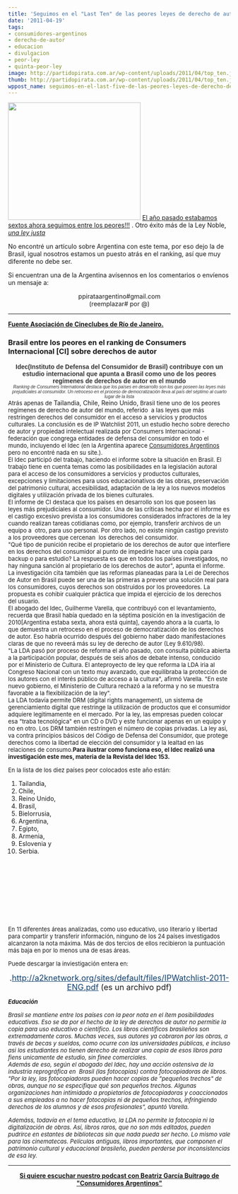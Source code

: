 ```yaml
---
title: 'Seguimos en el "Last Ten" de las peores leyes de derecho de autor del mundo!!! '
date: '2011-04-19'
tags:
- consumidores-argentinos
- derecho-de-autor
- educacion
- divulgacion
- peor-ley
- quinta-peor-ley
image: http://partidopirata.com.ar/wp-content/uploads/2011/04/top_ten.jpg
thumb: http://partidopirata.com.ar/wp-content/uploads/2011/04/top_ten.jpg
wppost_name: seguimos-en-el-last-five-de-las-peores-leyes-de-derecho-de-autor-del-mundo
---
```


<a href="http://partidopirata.com.ar/wp-content/uploads/2011/04/top_ten.jpg"><img class="aligncenter size-medium wp-image-787" title="top_ten" src="http://partidopirata.com.ar/wp-content/uploads/2011/04/top_ten-300x266.jpg" alt="" width="300" height="266" /></a>
<a href="http://partido-pirata.blogspot.com/2010/04/estamos-en-el-last-ten-de-los-paises.html" target="_blank">El año pasado estabamos sextos ahora seguimos entre los peores!!!</a> . Otro éxito más de la Ley Noble,<a href="http://youtu.be/TNPGp9Yejyg" target="_blank"> <em>una ley justa</em> </a>

No encontré un artículo sobre Argentina con este tema, por eso dejo la de Brasil, igual nosotros estamos un puesto atrás en el ranking, así que muy diferente no debe ser.

Si encuentran una de la Argentina avísennos en los comentarios o envíenos un mensaje a:
<div style="text-align: center;">ppirataargentino#gmail.com</div>
<div style="text-align: center;">(reemplazar# por @)</div>

<hr />

<strong><a href="http://ascinerj.blogspot.com/2011/04/brasil-entre-os-piores-no-ranking-da-ci.html" target="_blank">Fuente Asociación de Cineclubes de Río de Janeiro.</a></strong>
<h3 class="post-title entry-title">Brasil entre los peores en el ranking de Consumers Internacional [CI] sobre derechos de autor</h3>
<div style="text-align: center;"><span class="Apple-style-span" style="color: #333333; font-family: Verdana,Arial,Helvetica,sans-serif;"><strong>Idec(Instituto de Defensa del Consumidor de Brasil) contribuye con un estudio internacional que apunta a Brasil como uno de los peores regímenes de derechos de autor en el mundo</strong></span></div>
<div style="text-align: center;"><span class="Apple-style-span" style="color: #333333; font-family: Verdana,Arial,Helvetica,sans-serif;"><strong>
</strong></span></div>
<div style="text-align: center;"><span class="Apple-style-span" style="color: #333333; font-family: Verdana,Arial,Helvetica,sans-serif;"><strong><span class="Apple-style-span" style="font-size: x-small; font-weight: normal;"><em>Ranking  de Consumers International destaca que los países en desarrollo son  los que poseen las leyes más prejudiciales al consumidor. Un retroceso  en el proceso de democratización lleva al país del séptimo al cuarto lugar de la  lista</em></span></strong></span></div>
<div style="text-align: center;"><span class="Apple-style-span" style="font-size: small;"><em>
</em></span></div>
<span class="Apple-style-span" style="font-size: small;"><em><span class="Apple-style-span" style="font-style: normal;"> </span></em></span>
<div style="margin-bottom: 0cm;"><span class="Apple-style-span" style="font-size: small;"><em><span class="Apple-style-span" style="font-style: normal;">Atrás  apenas de </span></em></span>Tailandia, Chile, Reino Unido,<span class="Apple-style-span" style="font-size: small;"><em><span class="Apple-style-span" style="font-style: normal;"> Brasil tiene uno de los peores regímenes de  derecho de autor del mundo, referido  a las leyes que más restringen  derechos del consumidor en el acceso a servicios y productos culturales. La  conclusión es de IP Watchlist 2011, un estudio hecho sobre derecho de autor y  propiedad intelectual realizada por Consumers Internacional - federación  que congrega entidades de defensa del consumidor en todo el mundo,  incluyendo el Idec (en la Argentina aparece <a href="http://www.blogger.com/www.consumidoresarg.org.ar" target="_blank">Consumidores Argentinos</a> pero no encontré nada en su site.).</span></em></span></div>
<div style="margin-bottom: 0cm;"><span class="Apple-style-span" style="font-size: small;"><em><span class="Apple-style-span" style="font-style: normal;">El Idec participó del  trabajo, haciendo el informe sobre la situación en Brasil. El trabajo tiene en cuenta temas como las posibilidades en la legislación  autoral para el acceso de los consumidores a servicios y productos culturales,  excepciones y limitaciones para usos educacionativos de las obras, preservación del patrimonio cultural, accesibilidad, adaptación de la ley a los nuevos modelos  digitales y utilización privada de los bienes culturales.</span></em></span></div>
<div style="margin-bottom: 0cm;"><span class="Apple-style-span" style="font-size: small;"><em><span class="Apple-style-span" style="font-style: normal;">El informe de CI destaca que los países en desarrollo son los que  poseen las leyes más prejudiciales al consumidor. Una de las críticas hecha  por el informe es el castigo excesivo prevista a los consumidores  considerados infractores de la ley cuando realizan tareas cotidianas como,  por ejemplo, transferir archivos de un equipo a  otro, para  uso personal. Por otro lado, no existe ningún castigo previsto a los proveedores que cercenan  los derechos del consumidor.</span></em></span></div>
<div style="margin-bottom: 0cm;"><span class="Apple-style-span" style="font-size: small;"><em><span class="Apple-style-span" style="font-style: normal;">"Qué  tipo de punición recibe el propietario de los derechos de autor que  interfiere en los derechos del consumidor al punto de impedirle hacer una  copia para backup o para estudio? La respuesta es que en todos los países investigados, no hay ninguna sanción al propietario de los derechos  de autor", apunta el informe. La investigación cita también que las reformas  planeadas para la Lei de Derechos de Autor en Brasil puede ser una de las  primeras a preveer una solución real para los consumidores, cuyos derechos  son obstruídos por los proveedores. La propuesta es cohibir cualquier práctica  que impida el ejercício de los derechos del usuario.</span></em></span></div>
<div style="margin-bottom: 0cm;"><span class="Apple-style-span" style="font-size: small;"><em><span class="Apple-style-span" style="font-style: normal;">El abogado del Idec, Guilherme Varella, que contribuyó con el levantamiento, recuerda que Brasil había quedado en la séptima posición en la investigación de 2010[Argentina estaba sexta, ahora está quinta],  cayendo ahora a la cuarta, lo que demuestra un retroceso en el proceso  de democratización de los derechos de autor. Eso habría ocurrido después del  gobierno haber dado manifestaciones claras de que no reveerá más su ley de  derecho de autor (Ley 9.610/98).</span></em></span></div>
<div style="margin-bottom: 0cm;"><span class="Apple-style-span" style="font-size: small;"><em><span class="Apple-style-span" style="font-style: normal;">"La LDA  pasó por proceso de reforma el año pasado, con consulta pública  abierta a la participación popular, después de seis años de debate intenso,  conducido por el Ministerio de Cultura. El anteproyecto de ley que reforma la  LDA iria al Congreso Nacional con un texto muy avanzado, que  equilibraba la protección de los autores con el interés público de acceso a la  cultura", afirmó Varella. "En este nuevo gobierno, el Ministerio de Cultura  rechazó a la reforma y no se muestra favorable a la flexibilización de la ley".</span></em></span></div>
<div style="margin-bottom: 0cm;"><span class="Apple-style-span" style="font-size: small;"><em><span class="Apple-style-span" style="font-style: normal;">La LDA todavía permite DRM (digital rights management), un sistema de  gerenciamiento digital que restringe la utilización de productos que el  consumidor adquiere legitimamente en el mercado. Por la ley, las empresas pueden  colocar esa "traba tecnológica" en un CD o DVD y este funcionar apenas en  un equipo y no en otro. Los DRM también restringen el número de  copias privadas. La ley asi, va contra princípios básicos del Código  de Defensa del Consumidor, que protege derechos como la libertad de  elección del consumidor y la lealtad en las relaciones de consumo.<strong>Para ilustrar como funciona eso, el Idec realizó una investigación este mes, materia de la Revista del Idec 153. </strong></span></em></span></div>
<div style="margin-bottom: 0cm;">

<span class="Apple-style-span" style="font-size: small;"><em><span class="Apple-style-span" style="font-style: normal;">En la lista de los diez países peor colocados este año están:</span></em></span><span style="font-size: small;"> </span>
<ol><span class="Apple-style-span" style="font-size: small;"><span class="Apple-style-span" style="font-style: normal;">
</span></span></ol>
<ol>
	<li>Tailandia,</li>
	<li>Chile,</li>
	<li> Reino Unido,</li>
	<li> Brasil,</li>
	<li> Bielorrusia,</li>
	<li> Argentina,</li>
	<li>Egipto,</li>
	<li> Armenia,</li>
	<li> Eslovenia y</li>
	<li> Serbia.</li>
</ol>
<ol> <span class="Apple-style-span" style="font-size: small;"><span class="Apple-style-span" style="font-style: normal;">&nbsp;

&nbsp;

&nbsp;

&nbsp;

&nbsp;

</span></span></ol>
<span style="font-size: small;">En 11 diferentes áreas analizadas, como uso  educativo, uso literario y libertad para compartir y transferir  información, ninguno de los 24 países investigados alcanzaron la nota máxima.  Más de dos tercios de ellos recibieron la puntuación más baja en por lo menos  una de esas áreas. </span>

<span style="font-size: small;">Puede descargar la inviestigación entera en:</span>
<div style="text-align: center;"><span style="font-size: large;">.<a style="color: #114170;" href="http://a2knetwork.org/sites/default/files/IPWatchlist-2011-ENG.pdf" target="_blank">http://a2knetwork.org/sites/default/files/IPWatchlist-2011-ENG.pdf</a> (es un archivo pdf)</span></div>
</div>
<span class="Apple-style-span"><em><span class="Apple-style-span" style="font-style: normal;"> </span></em></span>
<div style="margin-bottom: 0cm;">

<span style="font-size: small;"><em><strong>Educación</strong></em></span>

</div>
<div style="margin-bottom: 0cm;"><span style="font-size: small;"><em> Brasil se mantiene entre los países con la peor nota en el ítem  posibilidades educativas. Eso se da por el hecho de la ley de derechos de autor no  permitie la copia para uso educativo o científico. Los libros  científicos brasileños son extremadamente caros. Muchas veces, sus  autores ya cobraron por las obras, a través de becas y sueldos, como  ocurre con las universidades públicas, e incluso asi los estudiantes no  tienen derecho de realizar una copia de esos libros para fiens unicamente de  estudio, sin finee comerciales.</em></span></div>
<div style="margin-bottom: 0cm;"><span style="font-size: small;"><em>Además  de eso, según el abogado del Idec, hay una acción ostensiva de la industria  reprográfica en  Brasil (las fotocopias) contra fotocopiadoras de libros. "Por la ley, las  fotocopiadoras pueden hacer copias de "pequeños trechos" de obras, aunque  no se especifique qué son pequeños trechos. Algunas organizaciones han  intimidado a propietarios de fotocopiadoras y coaccionados a sus empleados a  no hacer fotocopias ni de pequeños trechos, infringiendo derechos de los  alumnos y de esos profesionales", apuntó Varella.</em></span></div>
<div style="margin-bottom: 0cm;">

<span style="font-size: small;"><em>Ademáss, todavía en el tema educativo, la LDA no permite la fotocopia ni la  digitalización de obras. Así, libros raros, que no son más editados, pueden pudrirce en estantes de bibliotecas sin que nada pueda ser hecho. Lo  mismo vale para las cinematecas. Películas antiguas, libros importantes, que  componen el patrimonio cultural y educacional brasileño, pueden perderse  por inconsistencias de esa ley.</em></span>

</div>
<em>
</em>

<em> </em>

<hr />
<p style="text-align: center;"><strong><a href="http://partidopirata.com.ar/806/cuarto-podcast-del-partido-pirata-argentino-charlando-con-beatriz-garcia-buitrago-sobre-la-ley-de-derecho-de-autor">Si quiere escuchar nuestro podcast con Beatriz García Buitrago de "Consumidores Argentinos"</a></strong></p>
